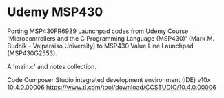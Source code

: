 # Udemy MSP430
Porting MSP430FR6989 Launchpad codes from Udemy Course 'Microcontrollers and the C Programming Language (MSP430)' (Mark M. Budnik - Valparaiso University) to MSP430 Value Line Launchpad (MSP430G2553).

A 'main.c' and notes collection.

Code Composer Studio integrated development environment (IDE) v10x 10.4.0.00006
https://www.ti.com/tool/download/CCSTUDIO/10.4.0.00006
